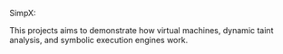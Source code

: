 SimpX:

This projects aims to demonstrate how virtual machines, dynamic taint analysis, and symbolic execution engines work. 
